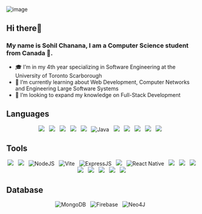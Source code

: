 ![image](https://github.com/user-attachments/assets/daf74c90-c423-4cec-b487-894f44e9ba7f)

## Hi there👋
### My name is Sohil Chanana, I am a Computer Science student from Canada 🍁.

- 🎓 I’m in my 4th year specializing in Software Engineering at the University of Toronto Scarborough
- 🌱 I’m currently learning about Web Development, Computer Networks and Engineering Large Software Systems
- 🤔 I’m looking to expand my knowledge on Full-Stack Development

## Languages
<div align="center">

  [![](https://img.shields.io/badge/Python-14354C?style=for-the-badge&logo=python&logoColor=white)]()
  &nbsp;
  [![](https://img.shields.io/badge/JavaScript-323330?style=for-the-badge&logo=javascript&logoColor=F7DF1E)]()
  &nbsp;
  [![](https://img.shields.io/badge/HTML5-E34F26?style=for-the-badge&logo=html5&logoColor=white)]()
  &nbsp;
  [![](https://img.shields.io/badge/CSS3-1572B6?style=for-the-badge&logo=css3&logoColor=white)]()
  &nbsp;
  [![](https://img.shields.io/badge/C-00599C?style=for-the-badge&logo=c&logoColor=white)]()
  &nbsp;
  ![Java](https://img.shields.io/badge/java-%23ED8B00.svg?style=for-the-badge&logo=openjdk&logoColor=white)
  &nbsp;
  [![](https://img.shields.io/badge/MySQL-005C84?style=for-the-badge&logo=mysql&logoColor=white)]()
  &nbsp;
  [![](https://img.shields.io/badge/PostgreSQL-316192?style=for-the-badge&logo=postgresql&logoColor=white)]()
  &nbsp;
  [![](	https://img.shields.io/badge/Sqlite-003B57?style=for-the-badge&logo=sqlite&logoColor=white)]()
  &nbsp;
  ![](https://img.shields.io/badge/GraphQl-E10098?style=for-the-badge&logo=graphql&logoColor=white)
  &nbsp;
  [![](https://img.shields.io/badge/LaTeX-47A141?style=for-the-badge&logo=LaTeX&logoColor=white)]()
  &nbsp;
  
</div>

## Tools
<div align="center">
  
  [![](https://img.shields.io/badge/GitHub-100000?style=for-the-badge&logo=github&logoColor=white)]()
  &nbsp;
  [![](https://img.shields.io/badge/GitLab-330F63?style=for-the-badge&logo=gitlab&logoColor=white)]()
  &nbsp;
  ![NodeJS](https://img.shields.io/badge/node.js-6DA55F?style=for-the-badge&logo=node.js&logoColor=white)
  &nbsp;
  ![Vite](https://img.shields.io/badge/Vite-B73BFE?style=for-the-badge&logo=vite&logoColor=FFD62E)
  &nbsp;
  ![ExpressJS](https://img.shields.io/badge/Express%20js-000000?style=for-the-badge&logo=express&logoColor=white)
  &nbsp;
  [![](https://img.shields.io/badge/npm-CB3837?style=for-the-badge&logo=npm&logoColor=white)]()
  &nbsp;
  ![React Native](https://img.shields.io/badge/react_native-%2320232a.svg?style=for-the-badge&logo=react&logoColor=%2361DAFB)
  &nbsp;
  [![](https://img.shields.io/badge/Tailwind_CSS-38B2AC?style=for-the-badge&logo=tailwind-css&logoColor=white)]()
  &nbsp;
  [![](https://img.shields.io/badge/Jupyter-F37626.svg?&style=for-the-badge&logo=Jupyter&logoColor=white)]()
  &nbsp;
  [![](https://img.shields.io/badge/Postman-FF6C37?style=for-the-badge&logo=Postman&logoColor=white)]()
  &nbsp;
  [![](https://img.shields.io/badge/Jira-0052CC?style=for-the-badge&logo=Jira&logoColor=white)]()
  &nbsp;
  [![](https://img.shields.io/badge/Linux-FCC624?style=for-the-badge&logo=linux&logoColor=black)]()
  &nbsp;
  [![](https://img.shields.io/badge/Docker-2CA5E0?style=for-the-badge&logo=docker&logoColor=white)]()
  &nbsp;
  [![](https://img.shields.io/badge/Figma-F24E1E?style=for-the-badge&logo=figma&logoColor=white)]()
  &nbsp;
  [![](https://img.shields.io/badge/Canva-%2300C4CC.svg?&style=for-the-badge&logo=Canva&logoColor=white)]()
  &nbsp;
  
</div>

## Database
<div align="center">
  
  ![MongoDB](https://img.shields.io/badge/MongoDB-%234ea94b.svg?style=for-the-badge&logo=mongodb&logoColor=white)
  &nbsp;
  ![Firebase](https://img.shields.io/badge/firebase-ffca28?style=for-the-badge&logo=firebase&logoColor=black)
  &nbsp;
  ![Neo4J](https://img.shields.io/badge/Neo4j-018bff?style=for-the-badge&logo=neo4j&logoColor=white)
  &nbsp;
</div>

